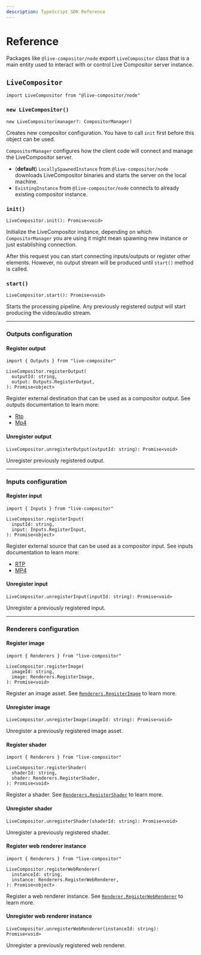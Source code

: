 ```yaml
---
description: TypeScript SDK Reference
---
```


# Reference

Packages like `@live-compositor/node` export `LiveCompositor` class that is a main entity used to interact with or control Live Compositor server instance.

## `LiveCompositor`

```tsx
import LiveCompositor from "@live-compositor/node"
```

### `new LiveCompositor()` 

```tsx
new LiveCompositor(manager?: CompositorManager)
```

Creates new compositor configuration. You have to call `init` first before this object can be used.


`CompositorManager` configures how the client code will connect and manage the LiveCompositor server.
- (**default**) `LocallySpawnedInstance` from `@live-compositor/node` downloads LiveCompositor binaries and starts the server on the local machine.
- `ExistingInstance` from `@live-compositor/node` connects to already existing compositor instance.

### `init()`

```tsx
LiveCompositor.init(): Promise<void>
```

Initialize the LiveCompositor instance, depending on which `CompositorManager` you are using it might mean spawning
new instance or just establishing connection.

After this request you can start connecting inputs/outputs or register other elements. However, no output stream will
be produced until `start()` method is called.

### `start()`

```tsx
LiveCompositor.start(): Promise<void>
```

Starts the processing pipeline. Any previously registered output will start producing the video/audio stream.

***

### Outputs configuration

#### Register output

```tsx
import { Outputs } from "live-compositor"

LiveCompositor.registerOutput(
  outputId: string,
  output: Outputs.RegisterOutput,
): Promise<object>
```

Register external destination that can be used as a compositor output. See outputs documentation to learn more:
- [Rtp](./outputs/rtp.md)
- [Mp4](./outputs/mp4.md)

#### Unregister output

```tsx
LiveCompositor.unregisterOutput(outputId: string): Promise<void>
```

Unregister previously registered output.

***

### Inputs configuration

#### Register input

```tsx
import { Inputs } from "live-compositor"

LiveCompositor.registerInput(
  inputId: string,
  input: Inputs.RegisterInput,
): Promise<object>
```

Register external source that can be used as a compositor input. See inputs documentation to learn more:
- [RTP](./inputs/rtp.md)
- [MP4](./inputs/mp4.md)

#### Unregister input

```tsx
LiveCompositor.unregisterInput(inputId: string): Promise<void>
```

Unregister a previously registered input. 

***

### Renderers configuration

#### Register image

```tsx
import { Renderers } from "live-compositor"

LiveCompositor.registerImage(
  imageId: string,
  image: Renderers.RegisterImage,
): Promise<void>
```

Register an image asset. See [`Renderers.RegisterImage`](./renderers/image.md) to learn more.

#### Unregister image

```tsx
LiveCompositor.unregisterImage(imageId: string): Promise<void>
```

Unregister a previously registered image asset. 

#### Register shader

```tsx
import { Renderers } from "live-compositor"

LiveCompositor.registerShader(
  shaderId: string,
  shader: Renderers.RegisterShader,
): Promise<void>
```

Register a shader. See [`Renderers.RegisterShader`](./renderers/shader.md) to learn more.

#### Unregister shader

```tsx
LiveCompositor.unregisterShader(shaderId: string): Promise<void>
```

Unregister a previously registered shader. 

#### Register web renderer instance

```tsx
import { Renderers } from "live-compositor"

LiveCompositor.registerWebRenderer(
  instanceId: string,
  instance: Renderers.RegisterWebRenderer,
): Promise<object>
```

Register a web renderer instance. See [`Renderer.RegisterWebRenderer`](./renderers/web.md) to learn more.

#### Unregister web renderer instance

```tsx
LiveCompositor.unregisterWebRenderer(instanceId: string): Promise<void>
```

Unregister a previously registered web renderer. 
